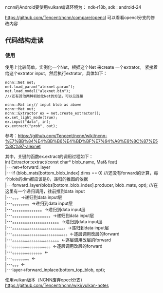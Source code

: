 

ncnn的Android要使用vulkan编译环境为：
ndk-r18b, sdk : android-24

https://github.com/Tencent/ncnn/compare/opencl
可以看看opencl分支的修改内容



## 代码结构走读

### 使用
使用上比较简单，实例化一个Net，根据这个Net 来create 一个extrator。
紧接着给这个extrator input，然后执行extrator，具体如下：
```
ncnn::Net net;
net.load_param("alexnet.param");
net.load_model("alexnet.bin");
///还有其他两种初始化Net的方法，可以见连接

ncnn::Mat in;// input blob as above
ncnn::Mat out;
ncnn::Extractor ex = net.create_extractor();
ex.set_light_mode(true);
ex.input("data", in);
ex.extract("prob", out);
```
参考：https://github.com/Tencent/ncnn/wiki/ncnn-%E7%BB%84%E4%BB%B6%E4%BD%BF%E7%94%A8%E6%8C%87%E5%8C%97-alexnet



其中，关键的函数ex.extract的调用过程如下：  
int Extractor::extract(const char* blob_name, Mat& feat)  
    |---net->forward_layer  
            |---if (blob_mats[bottom_blob_index].dims == 0) ///还没有forward的计算，每个blob的dim都应该是0，递归的推图的依据  
            |---forward_layer(blobs[bottom_blob_index].producer, blob_mats, opt);   ///在这里有一个递归调用，往前推到data input  
            |---。。。->递归到data input层  
            |---。。。。。。。。->递归到data input层  
            |---。。。。。。。。。。。。。。->递归到data input层  
            |---。。。。。。。。。。。。。。。。。。->递归到data input层  
            |---。。。。。。。。。。。。。。。。。。。。。。->递归到data input层  
            |---。。。。。。。。。。。。。。。。。。。。。。。。。->递归到data input层  
            |---。。。。。。。。。。。。。。。。。。。。。。。。。。<-逐层调用改层的forward  
            |---。。。。。。。。。。。。。。。。。。。。。。<-逐层调用改层的forward  
            |---。。。。。。。。。。。。。。。。。。<-逐层调用改层的forward  
            |---。。。。。。。。。。。。。。<-  
            |---。。。。。。。。<-  
            |---。。。<-  
            |---layer->forward_inplace(bottom_top_blob, opt);  



使用vulkan版本（NCNN废弃opecl分支）
https://github.com/Tencent/ncnn/wiki/vulkan-notes
